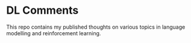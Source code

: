 # DL Comments

This repo contains my published thoughts on various topics in language modelling and reinforcement learning.

